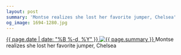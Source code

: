 ```yaml
---
layout: post
summary: 'Montse realizes she lost her favorite jumper, Chelsea'
og_image: 1694-1280.jpg
---
```


<p>
 <time>
  <a href="/1694">
   {{ page.date | date: "%B %-d, %Y" }}
  </a>
 </time>
 <a href="/1694">
  <img alt="{{ page.summary }}" data-taken="11/1/2022" sizes="(min-width: 700px) 50vw, calc(100vw - 2rem)" src="{{ site.assets_url }}/1694-640.jpg" srcset="{{ site.assets_url }}/1694-320.jpg 320w, {{ site.assets_url }}/1694-640.jpg 640w, {{ site.assets_url }}/1694-960.jpg 960w, {{ site.assets_url }}/1694-1280.jpg 1280w"/>
 </a>
 <span>
  Montse realizes she lost her favorite jumper, Chelsea
 </span>
</p>
